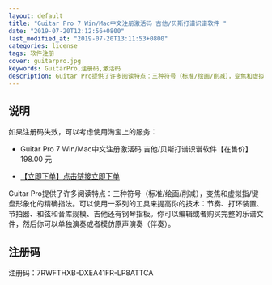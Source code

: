 ```yaml
---
layout: default
title: "Guitar Pro 7 Win/Mac中文注册激活码 吉他/贝斯打谱识谱软件 "
date: "2019-07-20T12:12:56+0800"
last_modified_at: "2019-07-20T13:11:53+0800"
categories: license
tags: 软件注册
cover: guitarpro.jpg
keywords: GuitarPro,注册码,激活码
description: Guitar Pro提供了许多阅读特点：三种符号（标准/绘画/削减），变焦和虚拟指/键盘形象化的精确指法
---
```


## 说明

如果注册码失效，可以考虑使用淘宝上的服务：

* Guitar Pro 7 Win/Mac中文注册激活码 吉他/贝斯打谱识谱软件【在售价】198.00 元

* [【立即下单】点击链接立即下单](https://s.click.taobao.com/t?e=m%3D2%26s%3D5pB3jcD6PEMcQipKwQzePOeEDrYVVa64LKpWJ%2Bin0XLjf2vlNIV67hHFLymaLs4jJ%2BAVY%2F4wKC1FzjN9hD2WgqNloZYdv3EG6YKsWt4FgAKVoz8w%2F8flOF9EeTtntI440rU7bvMfl7GRGhjW%2BvmjQ1KSLi7ue%2B5qotYzDcQ4SzIk3ajAyOG5%2FAnBRNqnY5xJy1YI0nf5nBzGDF1NzTQoPw%3D%3D&scm=null&pvid=null&app_pvid=59590_11.27.15.223_476_1563596052682&ptl=floorId:17741;app_pvid:59590_11.27.15.223_476_1563596052682&union_lens=lensId:0b0f6818_0e81_16c0d77f477_c57e)

Guitar Pro提供了许多阅读特点：三种符号（标准/绘画/削减），变焦和虚拟指/键盘形象化的精确指法。可以使用一系列的工具来提高你的技术：节奏、打环装置、节拍器、和弦和音库规模、吉他还有钢琴指板。你可以编辑或者购买完整的乐谱文件，然后你可以单独演奏或者模仿原声演奏（伴奏）。

## 注册码

注册码：7RWFTHXB-DXEA41FR-LP8ATTCA
